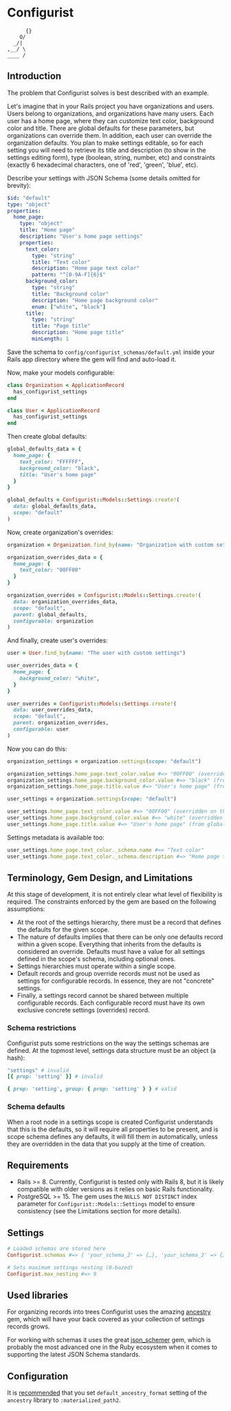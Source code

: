 # Configurist

```
      {}
    O/
  _/|
,__/ \
____ /
```

## Introduction

The problem that Configurist solves is best described with an example.

Let's imagine that in your Rails project you have organizations and users. Users belong to organizations, and organizations have many users. Each user has a home page, where they can customize text color, background color and title. There are global defaults for these parameters, but organizations can override them. In addition, each user can override the organization defaults.
You plan to make settings editable, so for each setting you will need to retrieve its title and description (to show in the settings editing form), type (boolean, string, number, etc) and constraints (exactly 6 hexadecimal characters, one of 'red', 'green', 'blue', etc).

Describe your settings with JSON Schema (some details omitted for brevity):

```YAML
$id: "default"
type: "object"
properties:
  home_page:
    type: "object"
    title: "Home page"
    description: "User's home page settings"
    properties:
      text_color:
        type: "string"
        title: "Text color"
        description: "Home page text color"
        pattern: "^[0-9A-F]{6}$"
      background_color:
        type: "string"
        title: "Background color"
        description: "Home page background color"
        enum: ["white", "black"]
      title:
        type: "string"
        title: "Page title"
        description: "Home page title"
        minLength: 1
```

Save the schema to `config/configurist_schemas/default.yml` inside your Rails app directory where the gem will find and auto-load it.

Now, make your models configurable:

```ruby
class Organization < ApplicationRecord
  has_configurist_settings
end

class User < ApplicationRecord
  has_configurist_settings
end
```

Then create global defaults:

```ruby
global_defaults_data = {
  home_page: {
    text_color: "FFFFFF",
    background_color: "black",
    title: "User's home page"
  }
}

global_defaults = Configurist::Models::Settings.create!(
  data: global_defaults_data,
  scope: "default"
)
```

Now, create organization's overrides:

```ruby
organization = Organization.find_by(name: "Organization with custom settings")

organization_overrides_data = {
  home_page: {
    text_color: "00FF00"
  }
}

organization_overrides = Configurist::Models::Settings.create!(
  data: organization_overrides_data,
  scope: "default",
  parent: global_defaults,
  configurable: organization
)
```

And finally, create user's overrides:

```ruby
user = User.find_by(name: "The user with custom settings")

user_overrides_data = {
  home_page: {
    background_color: "white",
  }
}

user_overrides = Configurist::Models::Settings.create!(
  data: user_overrides_data,
  scope: "default",
  parent: organization_overrides,
  configurable: user
)
```

Now you can do this:

```ruby
organization_settings = organization.settings(scope: "default")

organization_settings.home_page.text_color.value #=> "00FF00" (overridden on the organization level)
organization_settings.home_page.background_color.value #=> "black" (from global defaults)
organization_settings.home_page.title.value #=> "User's home page" (from global defaults)

user_settings = organization.settings(scope: "default")

user_settings.home_page.text_color.value #=> "00FF00" (overridden on the organization level)
user_settings.home_page.background_color.value #=> "white" (overridden on the user level)
user_settings.home_page.title.value #=> "User's home page" (from global defaults)
```

Settings metadata is available too:

```ruby
user_settings.home_page.text_color._schema.name #=> "Text color"
user_settings.home_page.text_color._schema.description #=> "Home page text color"
```

## Terminology, Gem Design, and Limitations

At this stage of development, it is not entirely clear what level of flexibility is required. The constraints enforced by the gem are based on the following assumptions:
- At the root of the settings hierarchy, there must be a record that defines the defaults for the given scope.
- The nature of defaults implies that there can be only one defaults record within a given scope. Everything that inherits from the defaults is considered an override. Defaults must have a value for all settings defined in the scope's schema, including optional ones.
- Settings hierarchies must operate within a single scope.
- Default records and group override records must not be used as settings for configurable records. In essence, they are not "concrete" settings.
- Finally, a settings record cannot be shared between multiple configurable records. Each configurable record must have its own exclusive concrete settings (overrides) record.

### Schema restrictions
Configurist puts some restrictions on the way the settings schemas are defined. At the topmost level, settings data structure must be an object (a hash):

```ruby
"settings" # invalid
[{ prop: 'setting' }] # invalid

{ prop: 'setting', group: { prop: 'setting' } } # valid
```

### Schema defaults
When a root node in a settings scope is created Configurist understands that this is the defaults, so it will require all properties to be present, and is scope schema defines any defaults, it will fill them in automatically, unless they are overridden in the data that you supply at the time of creation.

## Requirements

- Rails >= 8. Currently, Configurist is tested only with Rails 8, but it is likely compatible with older versions as it relies on basic Rails functionality.
- PostgreSQL >= 15. The gem uses the `NULLS NOT DISTINCT` index parameter for `Configurist::Models::Settings` model to ensure consistency (see the Limitations section for more details).

## Settings
```ruby
# Loaded schemas are stored here
Configurist.schemas #=> { 'your_schema_2' => {…}, 'your_schema_2' => {…} }

# Sets maximum settings nesting (0-bazed)
Configurist.max_nesting #=> 9
```

## Used libraries
For organizing records into trees Configurist uses the amazing [ancestry](https://github.com/stefankroes/ancestry) gem, which will have your back covered as your collection of settings records grows.

For working with schemas it uses the great [json_schemer](https://github.com/davishmcclurg/json_schemer) gem, which is probably the most advanced one in the Ruby ecosystem when it comes to supporting the latest JSON Schema standards.

## Configuration
It is [recommended](https://github.com/stefankroes/ancestry/tree/master?tab=readme-ov-file#configure-ancestry-defaults) that you set `default_ancestry_format` setting of the `ancestry` library to `:materialized_path2`.
